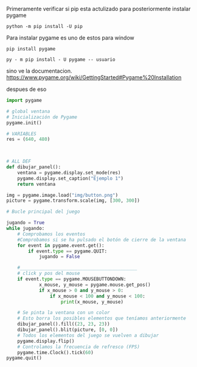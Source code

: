 
Primeramente verificar si pip esta actulizado para posteriormente instalar pygame
```
python -m pip install -U pip
```

Para instalar pygame es uno de estos para window
```
pip install pygame

py - m pip install - U pygame -- usuario
```
sino ve la documentacion.
https://www.pygame.org/wiki/GettingStarted#Pygame%20Installation

despues de eso 
```python
import pygame

# global ventana
# Inicialización de Pygame
pygame.init()

# VARIABLES
res = (640, 480)

  

# ALL DEF
def dibujar_panel():
    ventana = pygame.display.set_mode(res)
    pygame.display.set_caption("Ejemplo 1")
    return ventana

img = pygame.image.load("img/button.png")
picture = pygame.transform.scale(img, [300, 300])

# Bucle principal del juego

jugando = True
while jugando:
    # Comprobamos los eventos
    #Comprobamos si se ha pulsado el botón de cierre de la ventana
    for event in pygame.event.get():
        if event.type == pygame.QUIT:
            jugando = False

    #___________________________________________
    # click y pos del mouse
    if event.type == pygame.MOUSEBUTTONDOWN:
            x_mouse, y_mouse = pygame.mouse.get_pos()
            if x_mouse > 0 and y_mouse > 0:
                if x_mouse < 100 and y_mouse < 100:
                    print(x_mouse, y_mouse)

    # Se pinta la ventana con un color
    # Esto borra los posibles elementos que teníamos anteriormente
    dibujar_panel().fill((23, 23, 23))
    dibujar_panel().blit(picture, [0, 0])
    # Todos los elementos del juego se vuelven a dibujar
    pygame.display.flip()
    # Controlamos la frecuencia de refresco (FPS)
    pygame.time.Clock().tick(60)
pygame.quit()
```
